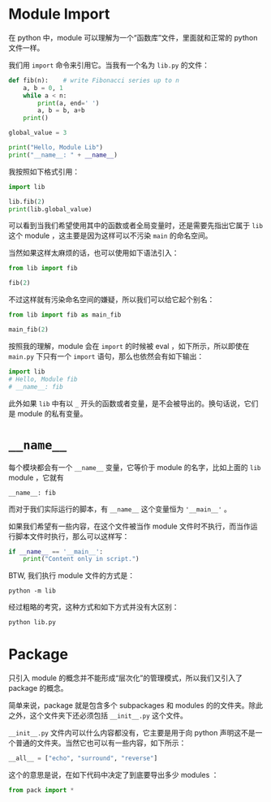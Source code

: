 # Module Import

在 python 中，module 可以理解为一个“函数库”文件，里面就和正常的 python 文件一样。

我们用 `import` 命令来引用它。当我有一个名为 `lib.py` 的文件：

``` python
def fib(n):    # write Fibonacci series up to n
    a, b = 0, 1
    while a < n:
        print(a, end=' ')
        a, b = b, a+b
    print()

global_value = 3

print("Hello, Module Lib")
print("__name__: " + __name__)
```

我按照如下格式引用：

``` python
import lib

lib.fib(2)
print(lib.global_value)
```

可以看到当我们希望使用其中的函数或者全局变量时，还是需要先指出它属于 `lib` 这个 module ，这主要是因为这样可以不污染 `main` 的命名空间。

当然如果这样太麻烦的话，也可以使用如下语法引入：

``` python
from lib import fib

fib(2)
```

不过这样就有污染命名空间的嫌疑，所以我们可以给它起个别名：

``` python
from lib import fib as main_fib

main_fib(2)
```

按照我的理解，module 会在 `import` 的时候被 eval ，如下所示，所以即使在 `main.py` 下只有一个 `import` 语句，那么也依然会有如下输出：

``` python
import lib
# Hello, Module fib
# __name__: fib
```

此外如果 `lib` 中有以 `_` 开头的函数或者变量，是不会被导出的。换句话说，它们是 module 的私有变量。

# `__name__`

每个模块都会有一个 `__name__` 变量，它等价于 module 的名字，比如上面的 `lib` module ，它就有

``` text
__name__: fib
```

而对于我们实际运行的脚本，有 `__name__` 这个变量恒为 `'__main__'` 。

如果我们希望有一些内容，在这个文件被当作 module 文件时不执行，而当作运行脚本文件时执行，那么可以这样写：

``` python
if __name__ == '__main__':
    print("Content only in script.")
```

BTW, 我们执行 module 文件的方式是：

``` shell
python -m lib
```

经过粗略的考究，这种方式和如下方式并没有大区别：

``` shell
python lib.py
```

# Package

只引入 module 的概念并不能形成“层次化”的管理模式，所以我们又引入了 package 的概念。

简单来说，package 就是包含多个 subpackages 和 modules 的的文件夹。除此之外，这个文件夹下还必须包括 `__init__.py` 这个文件。

`__init__.py` 文件内可以什么内容都没有，它主要是用于向 python 声明这不是一个普通的文件夹。当然它也可以有一些内容，如下所示：

``` python
__all__ = ["echo", "surround", "reverse"]
```

这个的意思是说，在如下代码中决定了到底要导出多少 modules ：

``` python
from pack import *
```
